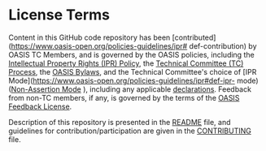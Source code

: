 # License Terms

Content in this GitHub code repository has been
[contributed](https://www.oasis-open.org/policies-guidelines/ipr#
def-contribution) by OASIS TC Members, and is governed by the
OASIS policies, including the [Intellectual Property Rights (IPR)
Policy](https://www.oasis-open.org/policies-guidelines/ipr), the
[Technical Committee (TC)
Process](https://www.oasis-open.org/policies-guidelines/tc-process/), the [OASIS
Bylaws](https://www.oasis-open.org/policies-guidelines/bylaws),
and the Technical Committee's choice of [IPR Mode](https://www.oasis-open.org/policies-guidelines/ipr#def-ipr-
mode) ([Non-Assertion Mode](https://www.oasis-open.org/policies-guidelines/ipr#Non-Assertion-Mode) ), 
including any applicable
[declarations](https://www.oasis-open.org/committees/cti/ipr.php). Feedback from non-TC members, 
if any, is governed by
the terms of the [OASIS Feedback
License](https://www.oasis-open.org/policies-guidelines/ipr#appendixa").

Description of this repository is presented in the
[README](https://github.com/oasis-tcs/cti-interop/blob/master/README.md) file, 
and guidelines for contribution/participation are
given in the
[CONTRIBUTING](https://github.com/oasis-tcs/cti-interop/blob/master/CONTRIBUTING.md) file.
